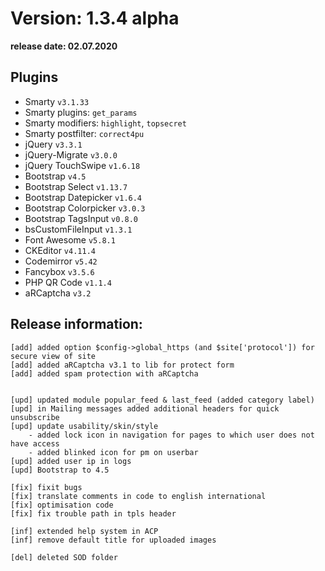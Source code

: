 Version: 1.3.4 alpha
========================
**release date:	02.07.2020**

Plugins
-------
- Smarty                `v3.1.33`
- Smarty plugins:       `get_params`
- Smarty modifiers:     `highlight`, `topsecret`
- Smarty postfilter:    `correct4pu`
- jQuery                `v3.3.1`
- jQuery-Migrate        `v3.0.0`
- jQuery TouchSwipe     `v1.6.18`
- Bootstrap             `v4.5`
- Bootstrap Select      `v1.13.7`
- Bootstrap Datepicker  `v1.6.4`
- Bootstrap Colorpicker `v3.0.3`
- Bootstrap TagsInput   `v0.8.0`
- bsCustomFileInput     `v1.3.1`
- Font Awesome          `v5.8.1`
- CKEditor              `v4.11.4`
- Codemirror            `v5.42`
- Fancybox	            `v3.5.6`
- PHP QR Code           `v1.1.4`
- aRCaptcha             `v3.2`


Release information:
-------------
	[add] added option $config->global_https (and $site['protocol']) for secure view of site
	[add] added aRCaptcha v3.1 to lib for protect form
	[add] added spam protection with aRCaptcha

	
	[upd] updated module popular_feed & last_feed (added category label)
	[upd] in Mailing messages added additional headers for quick unsubscribe
	[upd] update usability/skin/style
		- added lock icon in navigation for pages to which user does not have access
		- added blinked icon for pm on userbar
	[upd] added user ip in logs
	[upd] Bootstrap to 4.5
	
	[fix] fixit bugs
	[fix] translate comments in code to english international
	[fix] optimisation code
	[fix] fix trouble path in tpls header
	
	[inf] extended help system in ACP
	[inf] remove default title for uploaded images
	
	[del] deleted SOD folder